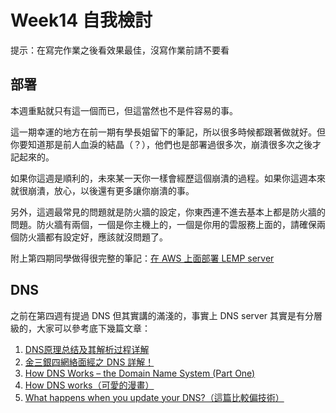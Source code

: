 # Week14 自我檢討

提示：在寫完作業之後看效果最佳，沒寫作業前請不要看

## 部署

本週重點就只有這一個而已，但這當然也不是件容易的事。

這一期幸運的地方在前一期有學長姐留下的筆記，所以很多時候都跟著做就好。但你要知道那是前人血淚的結晶（？），他們也是部署過很多次，崩潰很多次之後才記起來的。

如果你這週是順利的，未來某一天你一樣會經歷這個崩潰的過程。如果你這週本來就很崩潰，放心，以後還有更多讓你崩潰的事。

另外，這週最常見的問題就是防火牆的設定，你東西連不進去基本上都是防火牆的問題。防火牆有兩個，一個是你主機上的，一個是你用的雲服務上面的，請確保兩個防火牆都有設定好，應該就沒問題了。

附上第四期同學做得很完整的筆記：[在 AWS 上面部署 LEMP server](https://github.com/Lidemy/mentor-program-4th-Lauviah0622/blob/master/homeworks/week14/hw2.md)

## DNS

之前在第四週有提過 DNS 但其實講的滿淺的，事實上 DNS server 其實是有分層級的，大家可以參考底下幾篇文章：

1. [DNS原理总结及其解析过程详解](https://blog.csdn.net/qq_32642107/article/details/102665148)
2. [金三銀四網絡面經之 DNS 詳解！](https://www.chainnews.com/zh-hant/articles/998094400229.htm)
3. [How DNS Works – the Domain Name System (Part One)](https://cloudacademy.com/blog/how-dns-works/)
4. [How DNS works（可愛的漫畫）](https://howdns.works/ep5/)
5. [What happens when you update your DNS?（這篇比較偏技術）](https://jvns.ca/blog/how-updating-dns-works/)

